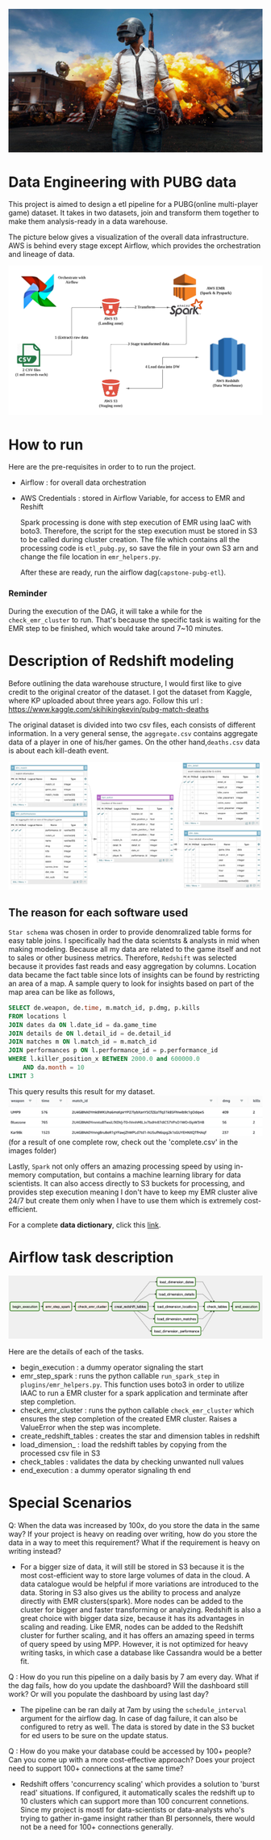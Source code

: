 ![intrto](images/pubg.jpeg)

# Data Engineering with PUBG data
  This project is aimed to design a etl pipeline for a PUBG(online multi-player game) dataset. It takes in two datasets, join and transform them together to make them analysis-ready in a data warehouse. 

  The picture below gives a visualization of the overall data infrastructure. AWS is behind every stage except Airflow, which provides the orchestration and lineage of data.

![airflow](images/pubg_airflow.png)


# How to run
  Here are the pre-requisites in order to to run the project.
- Airflow : for overall data orchestration
- AWS Credentials : stored in Airflow Variable, for access to EMR and Reshift

  Spark processing is done with step execution of EMR using IaaC with boto3. Therefore, the script for the step execution must be stored in S3 to be called during cluster creation. The file which contains all the processing code is `etl_pubg.py`, so save the file in your own S3 arn and change the file location in `emr_helpers.py`.

  After these are ready, run the airflow dag(`capstone-pubg-etl`).

### Reminder
  During the execution of the DAG, it will take a while for the `check_emr_cluster` to run. That's because the specific task is waiting for the EMR step to be finished, which would take around 7~10 minutes.


# Description of Redshift modeling

  Before outlining the data warehouse structure, I would first like to give credit to the original creator of the dataset. I got the dataset from Kaggle, where KP uploaded about three years ago. Follow this url : https://www.kaggle.com/skihikingkevin/pubg-match-deaths

  The original dataset is divided into two csv files, each consists of different information. In a very general sense, the `aggregate.csv` contains aggregate data of a player in one of his/her games. On the other hand,`deaths.csv` data is about each kill-death event.

![modeling](images/warehouse_modeling.png)

## The reason for each software used

  `Star schema` was chosen in order to provide denomralized table forms for easy table joins. I specifically had the data scientsts & analysts in mid when making modeling. Because all my data are related to the game itself and not to sales or other business metrics.
  Therefore, `Redshift` was selected because it provides fast reads and easy aggregation by columns. Location data became the fact table since lots of insights can be found by restricting an area of a map. A sample query to look for insights based on part of the map area can be like as follows,
```sql
SELECT de.weapon, de.time, m.match_id, p.dmg, p.kills
FROM locations l
JOIN dates da ON l.date_id = da.game_time
JOIN details de ON l.detail_id = de.detail_id
JOIN matches m ON l.match_id = m.match_id
JOIN performances p ON l.performance_id = p.performance_id
WHERE l.killer_position_x BETWEEN 2000.0 and 600000.0
	AND da.month = 10
LIMIT 3
```
  This query results this result for my dataset.
![query](images/query.png)
  (for a result of one complete row, check out the 'complete.csv' in the images folder)

  Lastly, `Spark` not only offers an amazing processing speed by using in-memory computation, but contains a machine learning library for data scientists. It can also access directly to S3 buckets for processing, and provides step execution meaning I don't have to keep my EMR cluster alive 24/7 but create them only when I have to use them which is extremely cost-efficient.
  
  For a complete __**data dictionary**__, click this [link](images/data_dictionary.md).

# Airflow task description

![dag](images/airflow_dag.png)

  Here are the details of each of the tasks.

- begin_execution : a dummy operator signaling the start
- emr_step_spark : runs the python callable `run_spark_step` in `plugins/emr_helpers.py`. This function uses boto3 in order to utilize IAAC to run a EMR cluster for a spark application and terminate after step completion.
- check_emr_cluster : runs the python callable `check_emr_cluster` which ensures the step completion of the created EMR cluster. Raises a ValueError when the step was incomplete.
- create_redshift_tables : creates the star and dimension tables in redshift
- load_dimension_ : load the redshift tables by copying from the processed csv file in S3
- check_tables : validates the data by checking unwanted null values
- end_execution : a dummy operator signaling th end

# Special Scenarios

  Q: When the data was increased by 100x, do you store the data in the same way? If your project is heavy on reading over writing, how do you store the data in a way to meet this requirement? What if the requirement is heavy on writing instead?
  - For a bigger size of data, it will still be stored in S3 because it is the most cost-efficient way to store large volumes of data in the cloud. A data catalogue would be helpful if more variations are introduced to the data. Storing in S3 also gives us the ability to process and analyze directly with EMR clusters(spark). More nodes can be added to the cluster for bigger and faster transforming or analyzing.
  Redshift is also a great choice with bigger data size, because it has its advantages in scaling and reading. Like EMR, nodes can be added to the Redshift cluster for further scaling, and it has offers an amazing speed in terms of query speed by using MPP. However, it is not optimized for heavy writing tasks, in which case a database like Cassandra would be a better fit.

  Q : How do you run this pipeline on a daily basis by 7 am every day. What if the dag fails, how do you update the dashboard? Will the dashboard still work? Or will you populate the dashboard by using last day?
  - The pipeline can be ran daily at 7am by using the `schedule_interval` argument for the airflow dag. In case of dag failure, it can also be configured to retry as well. The data is stored by date in the S3 bucket for ed users to be sure on the update status.

  Q : How do you make your database could be accessed by 100+ people? Can you come up with a more cost-effective approach? Does your project need to support 100+ connections at the same time?
 -  Redshift offers 'concurrency scaling' which provides a solution to 'burst read' situations. If configured, it automatically scales the redshift up to 10 clusters which can support more than 100 concurrent connetions. Since my project is mostl for data-scientists or data-analysts who's trying to gather in-game insight rather than BI personnels, there would not be a need for 100+ connections generally.
